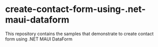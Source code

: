 # create-contact-form-using-.net-maui-dataform
This repository contains the samples that demonstrate to create contact form using .NET MAUI DataForm
